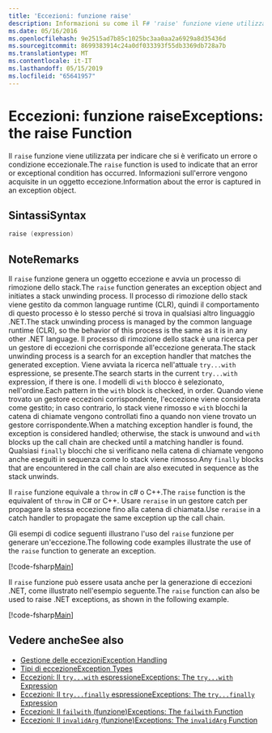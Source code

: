 ```yaml
---
title: 'Eccezioni: funzione raise'
description: Informazioni su come il F# 'raise' funzione viene utilizzata per indicare che si è verificato un errore o condizione eccezionale.
ms.date: 05/16/2016
ms.openlocfilehash: 9e2515ad7b85c1025bc3aa0aa2a6929a8d35436d
ms.sourcegitcommit: 8699383914c24a0df033393f55db3369db728a7b
ms.translationtype: MT
ms.contentlocale: it-IT
ms.lasthandoff: 05/15/2019
ms.locfileid: "65641957"
---
```

# <a name="exceptions-the-raise-function"></a><span data-ttu-id="cc398-103">Eccezioni: funzione raise</span><span class="sxs-lookup"><span data-stu-id="cc398-103">Exceptions: the raise Function</span></span>

<span data-ttu-id="cc398-104">Il `raise` funzione viene utilizzata per indicare che si è verificato un errore o condizione eccezionale.</span><span class="sxs-lookup"><span data-stu-id="cc398-104">The `raise` function is used to indicate that an error or exceptional condition has occurred.</span></span> <span data-ttu-id="cc398-105">Informazioni sull'errore vengono acquisite in un oggetto eccezione.</span><span class="sxs-lookup"><span data-stu-id="cc398-105">Information about the error is captured in an exception object.</span></span>

## <a name="syntax"></a><span data-ttu-id="cc398-106">Sintassi</span><span class="sxs-lookup"><span data-stu-id="cc398-106">Syntax</span></span>

```fsharp
raise (expression)
```

## <a name="remarks"></a><span data-ttu-id="cc398-107">Note</span><span class="sxs-lookup"><span data-stu-id="cc398-107">Remarks</span></span>

<span data-ttu-id="cc398-108">Il `raise` funzione genera un oggetto eccezione e avvia un processo di rimozione dello stack.</span><span class="sxs-lookup"><span data-stu-id="cc398-108">The `raise` function generates an exception object and initiates a stack unwinding process.</span></span> <span data-ttu-id="cc398-109">Il processo di rimozione dello stack viene gestito da common language runtime (CLR), quindi il comportamento di questo processo è lo stesso perché si trova in qualsiasi altro linguaggio .NET.</span><span class="sxs-lookup"><span data-stu-id="cc398-109">The stack unwinding process is managed by the common language runtime (CLR), so the behavior of this process is the same as it is in any other .NET language.</span></span> <span data-ttu-id="cc398-110">Il processo di rimozione dello stack è una ricerca per un gestore di eccezioni che corrisponde all'eccezione generata.</span><span class="sxs-lookup"><span data-stu-id="cc398-110">The stack unwinding process is a search for an exception handler that matches the generated exception.</span></span> <span data-ttu-id="cc398-111">Viene avviata la ricerca nell'attuale `try...with` espressione, se presente.</span><span class="sxs-lookup"><span data-stu-id="cc398-111">The search starts in the current `try...with` expression, if there is one.</span></span> <span data-ttu-id="cc398-112">I modelli di `with` blocco è selezionato, nell'ordine.</span><span class="sxs-lookup"><span data-stu-id="cc398-112">Each pattern in the `with` block is checked, in order.</span></span> <span data-ttu-id="cc398-113">Quando viene trovato un gestore eccezioni corrispondente, l'eccezione viene considerata come gestito; in caso contrario, lo stack viene rimosso e `with` blocchi la catena di chiamate vengono controllati fino a quando non viene trovato un gestore corrispondente.</span><span class="sxs-lookup"><span data-stu-id="cc398-113">When a matching exception handler is found, the exception is considered handled; otherwise, the stack is unwound and `with` blocks up the call chain are checked until a matching handler is found.</span></span> <span data-ttu-id="cc398-114">Qualsiasi `finally` blocchi che si verificano nella catena di chiamate vengono anche eseguiti in sequenza come lo stack viene rimosso.</span><span class="sxs-lookup"><span data-stu-id="cc398-114">Any `finally` blocks that are encountered in the call chain are also executed in sequence as the stack unwinds.</span></span>

<span data-ttu-id="cc398-115">Il `raise` funzione equivale a `throw` in c# o C++.</span><span class="sxs-lookup"><span data-stu-id="cc398-115">The `raise` function is the equivalent of `throw` in C# or C++.</span></span> <span data-ttu-id="cc398-116">Usare `reraise` in un gestore catch per propagare la stessa eccezione fino alla catena di chiamata.</span><span class="sxs-lookup"><span data-stu-id="cc398-116">Use `reraise` in a catch handler to propagate the same exception up the call chain.</span></span>

<span data-ttu-id="cc398-117">Gli esempi di codice seguenti illustrano l'uso del `raise` funzione per generare un'eccezione.</span><span class="sxs-lookup"><span data-stu-id="cc398-117">The following code examples illustrate the use of the `raise` function to generate an exception.</span></span>

[!code-fsharp[Main](../../../../samples/snippets/fsharp/lang-ref-2/snippet5801.fs)]

<span data-ttu-id="cc398-118">Il `raise` funzione può essere usata anche per la generazione di eccezioni .NET, come illustrato nell'esempio seguente.</span><span class="sxs-lookup"><span data-stu-id="cc398-118">The `raise` function can also be used to raise .NET exceptions, as shown in the following example.</span></span>

[!code-fsharp[Main](../../../../samples/snippets/fsharp/lang-ref-2/snippet5802.fs)]

## <a name="see-also"></a><span data-ttu-id="cc398-119">Vedere anche</span><span class="sxs-lookup"><span data-stu-id="cc398-119">See also</span></span>

- [<span data-ttu-id="cc398-120">Gestione delle eccezioni</span><span class="sxs-lookup"><span data-stu-id="cc398-120">Exception Handling</span></span>](index.md)
- [<span data-ttu-id="cc398-121">Tipi di eccezione</span><span class="sxs-lookup"><span data-stu-id="cc398-121">Exception Types</span></span>](exception-types.md)
- [<span data-ttu-id="cc398-122">Eccezioni: Il `try...with` espressione</span><span class="sxs-lookup"><span data-stu-id="cc398-122">Exceptions: The `try...with` Expression</span></span>](the-try-with-expression.md)
- [<span data-ttu-id="cc398-123">Eccezioni: Il `try...finally` espressione</span><span class="sxs-lookup"><span data-stu-id="cc398-123">Exceptions: The `try...finally` Expression</span></span>](the-try-finally-expression.md)
- [<span data-ttu-id="cc398-124">Eccezioni: Il `failwith` (funzione)</span><span class="sxs-lookup"><span data-stu-id="cc398-124">Exceptions: The `failwith` Function</span></span>](the-failwith-function.md)
- [<span data-ttu-id="cc398-125">Eccezioni: Il `invalidArg` (funzione)</span><span class="sxs-lookup"><span data-stu-id="cc398-125">Exceptions: The `invalidArg` Function</span></span>](the-invalidArg-function.md)
